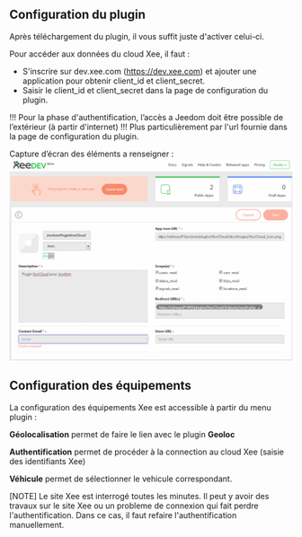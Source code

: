 ## Configuration du plugin

Après téléchargement du plugin, il vous suffit juste d'activer celui-ci.

Pour accéder aux données du cloud Xee, il faut :

* S'inscrire sur dev.xee.com (https://dev.xee.com) et ajouter une application pour obtenir client_id et client_secret. 
* Saisir le client_id et client_secret dans la page de configuration du plugin.

!!! Pour la phase d'authentification, l’accès a Jeedom doit être possible de l’extérieur (à partir d'internet) !!! Plus particulièrement par l'url fournie dans la page de configuration du plugin.

Capture d’écran des éléments a renseigner :
![Capture d’écran des éléments a renseigner :](../images/XeeCloud1.png)

## Configuration des équipements

La configuration des équipements Xee est accessible à partir du menu plugin : 

**Géolocalisation** permet de faire le lien avec le plugin **Geoloc**

**Authentification** permet de procéder à la connection au cloud Xee (saisie des identifiants Xee)

**Véhicule** permet de sélectionner le vehicule correspondant.

[NOTE]
Le site Xee est interrogé toutes les minutes. Il peut y avoir des travaux sur le site Xee ou un probleme de connexion qui fait perdre l'authentification. Dans ce cas, il faut refaire l'authentification manuellement.
